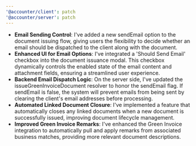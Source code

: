 ```yaml
---
'@accounter/client': patch
'@accounter/server': patch
---
```


- **Email Sending Control**: I've added a new sendEmail option to the document issuing flow, giving
  users the flexibility to decide whether an email should be dispatched to the client along with the
  document.
- **Enhanced UI for Email Options**: I've integrated a 'Should Send Email' checkbox into the
  document issuance modal. This checkbox dynamically controls the enabled state of the email content
  and attachment fields, ensuring a streamlined user experience.
- **Backend Email Dispatch Logic**: On the server side, I've updated the issueGreenInvoiceDocument
  resolver to honor the sendEmail flag. If sendEmail is false, the system will prevent emails from
  being sent by clearing the client's email addresses before processing.
- **Automated Linked Document Closure**: I've implemented a feature that automatically closes any
  linked documents when a new document is successfully issued, improving document lifecycle
  management.
- **Improved Green Invoice Remarks**: I've enhanced the Green Invoice integration to automatically
  pull and apply remarks from associated business matches, providing more relevant document
  descriptions.
